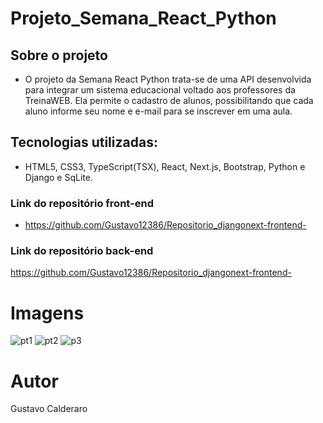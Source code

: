 # Projeto_Semana_React_Python

## Sobre o projeto
- O projeto da Semana React Python trata-se de uma API desenvolvida para integrar um sistema educacional voltado aos professores da TreinaWEB. Ela permite o cadastro de alunos,
possibilitando que cada aluno informe seu nome e e-mail para se inscrever em uma aula.

## Tecnologias utilizadas:
- HTML5, CSS3, TypeScript(TSX), React, Next.js, Bootstrap, Python e Django e SqLite.

### Link do repositório front-end
- https://github.com/Gustavo12386/Repositorio_djangonext-frontend-

### Link do repositório back-end
https://github.com/Gustavo12386/Repositorio_djangonext-frontend-

# Imagens
![pt1](https://user-images.githubusercontent.com/81700849/196262513-3436ed91-0219-4c4e-a82b-89209246a72e.PNG)
![pt2](https://user-images.githubusercontent.com/81700849/196262572-2eefc806-042d-4402-b442-4fc85a07db3b.PNG)
![p3](https://user-images.githubusercontent.com/81700849/196262597-0ce0024f-49c7-45ae-8d4f-81355ccebb37.PNG)

# Autor
Gustavo Calderaro 
